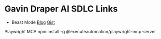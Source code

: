 # Gavin Draper AI SDLC Links
* Beast Mode [Blog](https://burkeholland.github.io/posts/beast-mode-3-1/) [Gist](https://gist.github.com/burkeholland/88af0249c4b6aff3820bf37898c8bacf)


Playwright MCP
npm install -g @executeautomation/playwright-mcp-server